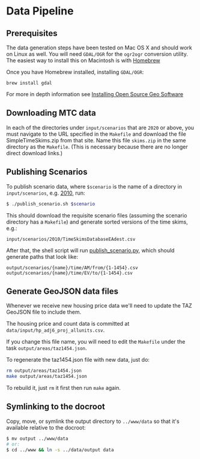 # Data Pipeline

## Prerequisites

The data generation steps have been tested on Mac OS X and should work on Linux as well. You will need `GDAL/OGR` for the `ogr2ogr` conversion utility. The easiest way to install this on Macintosh is with [Homebrew](http://brew.sh/)

Once you have Homebrew installed, installing `GDAL/OGR`:

    brew install gdal

For more in depth information see [Installing Open Source Geo Software](https://github.com/nvkelso/geo-how-to/wiki/Installing-Open-Source-Geo-Software:-Mac-Edition#wiki-gdalogr)

## Downloading MTC data

In each of the directories under `input/scenarios` that are `2020` or above, you must navigate to the URL specified
in the `Makefile` and download the file SimpleTimeSkims.zip from that site. Name this file `skims.zip` in the same directory as the `Makefile`. (This is necessary because there are no longer direct download links.)

## Publishing Scenarios

To publish scenario data, where `$scenario` is the name of a directory in `input/scenarios`, e.g. [2010](https://github.com/stamen/mtc/blob/master/data/input/scenarios/2010/), run:

```sh
$ ./publish_scenario.sh $scenario
```

This should download the requisite scenario files (assuming the scenario directory has a `Makefile`) and generate sorted versions of the time skims, e.g.:

```
input/scenarios/2010/TimeSkimsDatabaseEAdest.csv
```

After that, the shell script will run [publish_scenario.py](publish_scenario.py), which should generate paths that look like:

```
output/scenarios/{name}/time/AM/from/{1-1454}.csv
output/scenarios/{name}/time/EV/to/{1-1454}.csv
```

## Generate GeoJSON data files

Whenever we receive new housing price data we'll need to update the TAZ GeoJSON file to include them. 

The housing price and count data is committed at `data/input/hp_adj6_proj_allunits.csv`.

If you change this file name, you will need to edit the `Makefile` under the task `output/areas/taz1454.json`.

To regenerate the taz1454.json file with new data, just do:

```sh
rm output/areas/taz1454.json
make output/areas/taz1454.json
```

To rebuild it, just `rm` it first then run `make` again.

## Symlinking to the docroot

Copy, move, or symlink the output directory to `../www/data` so that it's available relative to the docroot:

```sh
$ mv output ../www/data
# or:
$ cd ../www && ln -s ../data/output data
```
